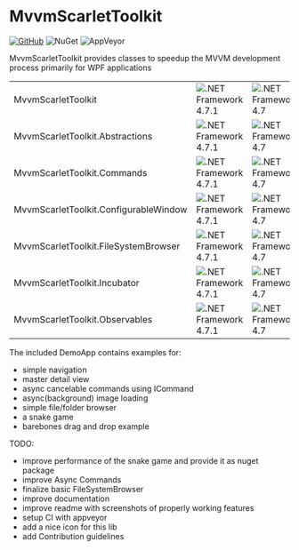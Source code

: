 # MvvmScarletToolkit

[![GitHub](https://img.shields.io/github/license/mashape/apistatus.svg)](https://github.com/Insire/Maple/blob/master/license.md)
![NuGet](https://img.shields.io/nuget/v/:MvvmScarletToolkit.svg)
![AppVeyor](https://img.shields.io/appveyor/ci/:insire/:mvvmscarlettoolkit.svg)

MvvmScarletToolkit provides classes to speedup the MVVM development process primarily for WPF applications

|||||||
|---|---|---|---|---|---|
|MvvmScarletToolkit|![.NET Framework 4.7.1](https://img.shields.io/badge/.NET-4.7.1-brightgreen.svg)|![.NET Framework 4.7](https://img.shields.io/badge/.NET-4.7-green.svg)|![.NET Framework 4.6.2](https://img.shields.io/badge/.NET-4.6.2-yellow.svg)|![.NET Framework 4.6.1](https://img.shields.io/badge/.NET-4.6.1-lightgrey.svg)|![.NET Framework 4.6](https://img.shields.io/badge/.NET-4.6-lightgrey.svg)|
|MvvmScarletToolkit.Abstractions|![.NET Framework 4.7.1](https://img.shields.io/badge/.NET-4.7.1-brightgreen.svg)|![.NET Framework 4.7](https://img.shields.io/badge/.NET-4.7-green.svg)|![.NET Framework 4.6.2](https://img.shields.io/badge/.NET-4.6.2-yellow.svg)|![.NET Framework 4.6.1](https://img.shields.io/badge/.NET-4.6.1-lightgrey.svg)|![.NET Framework 4.6](https://img.shields.io/badge/.NET-4.6-lightgrey.svg)|
|MvvmScarletToolkit.Commands|![.NET Framework 4.7.1](https://img.shields.io/badge/.NET-4.7.1-brightgreen.svg)|![.NET Framework 4.7](https://img.shields.io/badge/.NET-4.7-green.svg)|![.NET Framework 4.6.2](https://img.shields.io/badge/.NET-4.6.2-yellow.svg)|![.NET Framework 4.6.1](https://img.shields.io/badge/.NET-4.6.1-lightgrey.svg)|![.NET Framework 4.6](https://img.shields.io/badge/.NET-4.6-lightgrey.svg)|
|MvvmScarletToolkit.ConfigurableWindow|![.NET Framework 4.7.1](https://img.shields.io/badge/.NET-4.7.1-brightgreen.svg)|![.NET Framework 4.7](https://img.shields.io/badge/.NET-4.7-green.svg)|![.NET Framework 4.6.2](https://img.shields.io/badge/.NET-4.6.2-yellow.svg)|![.NET Framework 4.6.1](https://img.shields.io/badge/.NET-4.6.1-lightgrey.svg)|![.NET Framework 4.6](https://img.shields.io/badge/.NET-4.6-lightgrey.svg)|
|MvvmScarletToolkit.FileSystemBrowser|![.NET Framework 4.7.1](https://img.shields.io/badge/.NET-4.7.1-brightgreen.svg)|![.NET Framework 4.7](https://img.shields.io/badge/.NET-4.7-green.svg)|![.NET Framework 4.6.2](https://img.shields.io/badge/.NET-4.6.2-yellow.svg)|![.NET Framework 4.6.1](https://img.shields.io/badge/.NET-4.6.1-lightgrey.svg)|![.NET Framework 4.6](https://img.shields.io/badge/.NET-4.6-lightgrey.svg)|
|MvvmScarletToolkit.Incubator|![.NET Framework 4.7.1](https://img.shields.io/badge/.NET-4.7.1-brightgreen.svg)|![.NET Framework 4.7](https://img.shields.io/badge/.NET-4.7-green.svg)|![.NET Framework 4.6.2](https://img.shields.io/badge/.NET-4.6.2-yellow.svg)|![.NET Framework 4.6.1](https://img.shields.io/badge/.NET-4.6.1-lightgrey.svg)|![.NET Framework 4.6](https://img.shields.io/badge/.NET-4.6-lightgrey.svg)|
|MvvmScarletToolkit.Observables|![.NET Framework 4.7.1](https://img.shields.io/badge/.NET-4.7.1-brightgreen.svg)|![.NET Framework 4.7](https://img.shields.io/badge/.NET-4.7-green.svg)|![.NET Framework 4.6.2](https://img.shields.io/badge/.NET-4.6.2-yellow.svg)|![.NET Framework 4.6.1](https://img.shields.io/badge/.NET-4.6.1-lightgrey.svg)|![.NET Framework 4.6](https://img.shields.io/badge/.NET-4.6-lightgrey.svg)|

The included DemoApp contains examples for:
- simple navigation
- master detail view
- async cancelable commands using ICommand
- async(background) image loading
- simple file/folder browser
- a snake game
- barebones drag and drop example

TODO:
- improve performance of the snake game and provide it as nuget package
- improve Async Commands
- finalize basic FileSystemBrowser
- improve documentation
- improve readme with screenshots of properly working features
- setup CI with appveyor
- add a nice icon for this lib
- add Contribution guidelines

